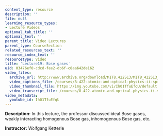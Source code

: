 ```yaml
---
content_type: resource
description: ''
file: null
learning_resource_types:
- Lecture Videos
optional_tab_title: ''
optional_text: ''
parent_title: Video Lectures
parent_type: CourseSection
related_resources_text: ''
resource_index_text: ''
resourcetype: Video
title: 'Lecture19: Bose gases'
uid: 03476ef0-cdcd-fee2-db6f-c8aa642de162
video_files:
  archive_url: http://www.archive.org/download/MIT8.422S13/MIT8_422S13_lec19_300k.mp4
  video_captions_file: /courses/8-422-atomic-and-optical-physics-ii-spring-2013/917106594a125fd0a07429002b595dfa_Ih01TfuEfqU.vtt
  video_thumbnail_file: https://img.youtube.com/vi/Ih01TfuEfqU/default.jpg
  video_transcript_file: /courses/8-422-atomic-and-optical-physics-ii-spring-2013/ae0fc06d44e7d4ed29d62990ccc0deae_Ih01TfuEfqU.pdf
video_metadata:
  youtube_id: Ih01TfuEfqU
---
```


**Description:** In this lecture, the professor discussed ideal Bose gases, weakly interacting homogenous Bose gas, inhomogenous Bose gas, etc.

**Instructor:** Wolfgang Ketterle